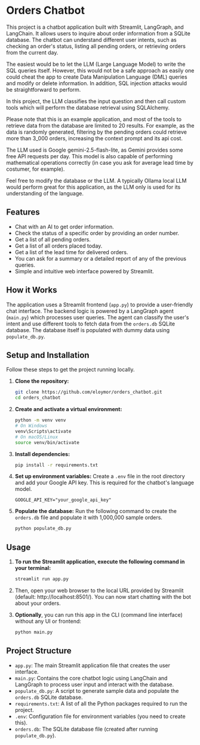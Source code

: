# Orders Chatbot

This project is a chatbot application built with Streamlit, LangGraph, and LangChain. It allows users to inquire about order 
information from a SQLite database. The chatbot can understand different user intents, such as checking an order's 
status, listing all pending orders, or retrieving orders from the current day.

The easiest would be to let the LLM (Large Language Model) to write the SQL queries itself. However, this would not be a safe
approach as easily one could cheat the app to create Data Manipulation Language (DML) queries and 
modify or delete information. In addition, SQL injection attacks would be straightforward to perform.

In this project, the LLM classifies the input question and then call custom tools which will perform
the database retrieval using SQLAlchemy.

Please note that this is an example application, and most of the tools to retrieve data from the database
are limited to 20 results. For example, as the data is randomly generated, filtering by the pending orders
could retrieve more than 3_000 orders, increasing the context prompt and its api cost.

The LLM used is Google gemini-2.5-flash-lite, as Gemini provides some free API requests per day. This model is also
capable of performing mathematical operations correctly (in case you ask for average lead time by costumer, for example).

Feel free to modify the database or the LLM. A typically Ollama local LLM would perform great for this application,
as the LLM only is used for its understanding of the language.

## Features

- Chat with an AI to get order information.
- Check the status of a specific order by providing an order number.
- Get a list of all pending orders.
- Get a list of all orders placed today.
- Get a list of the lead time for delivered orders.
- You can ask for a summary or a detailed report of any of the previous queries.
- Simple and intuitive web interface powered by Streamlit.

## How it Works

The application uses a Streamlit frontend (`app.py`) to provide a user-friendly chat interface. The backend logic is powered by a LangGraph agent (`main.py`) which processes user queries. The agent can classify the user's intent and use different tools to fetch data from the `orders.db` SQLite database. The database itself is populated with dummy data using `populate_db.py`.

## Setup and Installation

Follow these steps to get the project running locally.

1.  **Clone the repository:**
    ```bash
    git clone https://github.com/eloymor/orders_chatbot.git
    cd orders_chatbot
    ```

2.  **Create and activate a virtual environment:**
    ```bash
    python -m venv venv
    # On Windows
    venv\Scripts\activate
    # On macOS/Linux
    source venv/bin/activate
    ```

3.  **Install dependencies:**
    ```bash
    pip install -r requirements.txt
    ```

4.  **Set up environment variables:**
    Create a `.env` file in the root directory and add your Google API key. This is required for the chatbot's language model.
    ```
    GOOGLE_API_KEY="your_google_api_key"
    ```

5.  **Populate the database:**
    Run the following command to create the `orders.db` file and populate it with 1,000,000 sample orders.
    ```bash
    python populate_db.py
    ```

## Usage


1. **To run the Streamlit application, execute the following command in your terminal:**
    ```bash
   streamlit run app.py
    ```

2. Then, open your web browser to the local URL provided by Streamlit (default: http://localhost:8501/). You can now start chatting with the bot about your orders.
3. **Optionally**, you can run this app in the CLI (command line interface) without any UI or frontend:
    ```bash
   python main.py
    ```

## Project Structure

-   `app.py`: The main Streamlit application file that creates the user interface.
-   `main.py`: Contains the core chatbot logic using LangChain and LangGraph to process user input and interact with the database.
-   `populate_db.py`: A script to generate sample data and populate the `orders.db` SQLite database.
-   `requirements.txt`: A list of all the Python packages required to run the project.
-   `.env`: Configuration file for environment variables (you need to create this).
-   `orders.db`: The SQLite database file (created after running `populate_db.py`).
